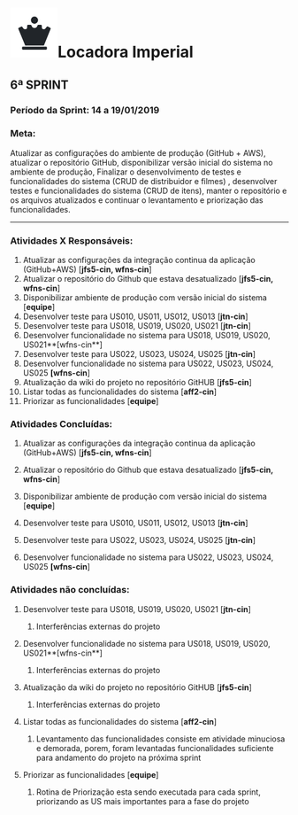 # ![](./logo.png)Locadora Imperial

## 6ª SPRINT

### Período da Sprint: 14 a 19/01/2019

### Meta: 

Atualizar as configurações do ambiente de produção (GitHub + AWS), atualizar o repositório GitHub, disponibilizar versão inicial do sistema no ambiente de produção, Finalizar o desenvolvimento de testes e funcionalidades do sistema (CRUD de distribuidor e filmes) , desenvolver testes e funcionalidades do sistema (CRUD de itens), manter o repositório e os arquivos atualizados e continuar o levantamento e priorização das funcionalidades.



****



### Atividades X Responsáveis:

1. Atualizar as configurações da integração continua da aplicação (GitHub+AWS) [**jfs5-cin, wfns-cin**]
2. Atualizar o repositório do Github que estava desatualizado  [**jfs5-cin, wfns-cin**]
3. Disponibilizar ambiente de produção com versão inicial do sistema  [**equipe**]
4. Desenvolver teste para US010, US011, US012, US013 [**jtn-cin**]
5. Desenvolver teste para US018, US019, US020, US021 [**jtn-cin**]
6. Desenvolver funcionalidade no sistema para US018, US019, US020, US021**[wfns-cin**]
7. Desenvolver teste para US022, US023, US024, US025 [**jtn-cin**]
8. Desenvolver funcionalidade no sistema para US022, US023, US024, US025 **[wfns-cin**]
9. Atualização da wiki do projeto no repositório GitHUB [**jfs5-cin**]
10. Listar todas as funcionalidades do sistema [**aff2-cin**]
11. Priorizar as funcionalidades [**equipe**]

### Atividades Concluídas:

1. Atualizar as configurações da integração continua da aplicação (GitHub+AWS) [**jfs5-cin, wfns-cin**]

2. Atualizar o repositório do Github que estava desatualizado  [**jfs5-cin, wfns-cin**]

3. Disponibilizar ambiente de produção com versão inicial do sistema  [**equipe**]

4. Desenvolver teste para US010, US011, US012, US013 [**jtn-cin**]

5. Desenvolver teste para US022, US023, US024, US025 [**jtn-cin**]

6. Desenvolver funcionalidade no sistema para US022, US023, US024, US025 **[wfns-cin**]


### Atividades não concluídas:

1. Desenvolver teste para US018, US019, US020, US021 [**jtn-cin**]

   1. Interferências externas do projeto

2. Desenvolver funcionalidade no sistema para US018, US019, US020, US021**[wfns-cin**]

   1. Interferências externas do projeto

3. Atualização da wiki do projeto no repositório GitHUB [**jfs5-cin**]

   1. Interferências externas do projeto

4. Listar todas as funcionalidades do sistema [**aff2-cin**]

   1. Levantamento das funcionalidades consiste em atividade minuciosa e demorada, porem, foram levantadas funcionalidades suficiente para andamento do projeto na próxima sprint

5. Priorizar as funcionalidades [**equipe**]

   1. Rotina de Priorização esta sendo executada para cada sprint, priorizando as US mais importantes para a fase do projeto

   